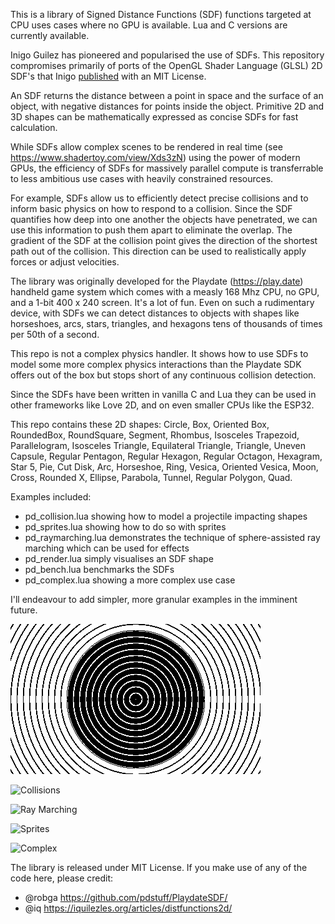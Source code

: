 This is a library of Signed Distance Functions (SDF) functions targeted at CPU uses cases where no GPU is available. Lua and C versions are currently available.

Inigo Guilez has pioneered and popularised the use of SDFs. This repository compromises primarily of ports of the OpenGL Shader Language (GLSL) 2D SDF's that Inigo [published](https://iquilezles.org/articles/distfunctions2d/) with an MIT License.

An SDF returns the distance between a point in space and the surface of an object, with negative distances for points inside the object. Primitive 2D and 3D shapes can be mathematically expressed as concise SDFs for fast calculation. 

While SDFs allow complex scenes to be rendered in real time (see https://www.shadertoy.com/view/Xds3zN) using the power of modern GPUs, the efficiency of SDFs for massively parallel compute is transferrable to less ambitious use cases with heavily constrained resources.

For example, SDFs allow us to efficiently detect precise collisions and to inform basic physics on how to respond to a collision. Since the SDF quantifies how deep into one another the objects have penetrated, we can use this information to push them apart to eliminate the overlap. The gradient of the SDF at the collision point gives the direction of the shortest path out of the collision. This direction can be used to realistically apply forces or adjust velocities.

The library was originally developed for the Playdate (https://play.date) handheld game system which comes with a measly 168 Mhz CPU, no GPU, and a 1-bit 400 x 240 screen. It's a lot of fun. Even on such a rudimentary device, with SDFs we can detect distances to objects with shapes like horseshoes, arcs, stars, triangles, and hexagons tens of thousands of times per 50th of a second.

This repo is not a complex physics handler. It shows how to use SDFs to model some more complex physics interactions than the Playdate SDK offers out of the box but stops short of any continuous collision detection.

Since the SDFs have been written in vanilla C and Lua they can be used in other frameworks like Love 2D, and on even smaller CPUs like the ESP32.

This repo contains these 2D shapes: Circle, Box, Oriented Box, RoundedBox, RoundSquare, Segment, Rhombus, Isosceles Trapezoid, Parallelogram, Isosceles Triangle, Equilateral Triangle, Triangle, Uneven Capsule, Regular Pentagon, Regular Hexagon, Regular Octagon, Hexagram, Star 5, Pie, Cut Disk, Arc, Horseshoe, Ring, Vesica, Oriented Vesica, Moon, Cross, Rounded X, Ellipse, Parabola, Tunnel, Regular Polygon, Quad.

Examples included:
- pd_collision.lua showing how to model a projectile impacting shapes
- pd_sprites.lua showing how to do so with sprites
- pd_raymarching.lua demonstrates the technique of sphere-assisted ray marching which can be used for effects
- pd_render.lua simply visualises an SDF shape
- pd_bench.lua benchmarks the SDFs
- pd_complex.lua showing a more complex use case

I'll endeavour to add simpler, more granular examples in the imminent future.

![Shapes](https://github.com/pdstuff/PlaydateSDF/blob/main/Assets/distances.gif)

![Collisions](https://github.com/pdstuff/PlaydateSDF/blob/main/Assets/collisions.gif)

![Ray Marching](https://github.com/pdstuff/PlaydateSDF/blob/main/Assets/raymarch.gif)

![Sprites](https://github.com/pdstuff/PlaydateSDF/blob/main/Assets/sprites.gif)

![Complex](https://github.com/pdstuff/PlaydateSDF/blob/main/Assets/complex.gif)

The library is released under MIT License. If you make use of any of the code here, please credit:
- @robga https://github.com/pdstuff/PlaydateSDF/
- @iq https://iquilezles.org/articles/distfunctions2d/
